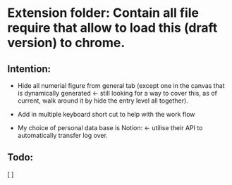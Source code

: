 
# **Extension folder**: Contain all file require that allow to load this (draft version) to chrome.

## Intention:

- Hide all numerial figure from general tab 
(except one in the canvas that is dynamically generated <- still looking for a way to cover this, as of current, walk around it by hide the entry level all together).

- Add in multiple keyboard short cut to help with the work flow

- My choice of personal data base is Notion: <- utilise their API to automatically transfer log over.

## Todo:

[ ] 